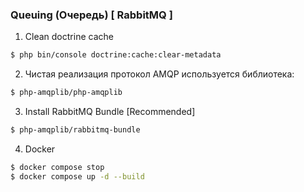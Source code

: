 ### Queuing (Очередь) [ RabbitMQ ]

1. Clean doctrine cache
```bash
$ php bin/console doctrine:cache:clear-metadata
````

2. Чистая реализация протокол AMQP используется библиотека:
```bash 
$ php-amqplib/php-amqplib
```

3. Install RabbitMQ Bundle [Recommended]
```bash 
$ php-amqplib/rabbitmq-bundle
```

4. Docker 
```bash 
$ docker compose stop
$ docker compose up -d --build
```